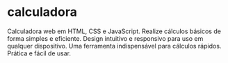 # calculadora
Calculadora web em HTML, CSS e JavaScript. Realize cálculos básicos de forma simples e eficiente. Design intuitivo e responsivo para uso em qualquer dispositivo. Uma ferramenta indispensável para cálculos rápidos. Prática e fácil de usar.
